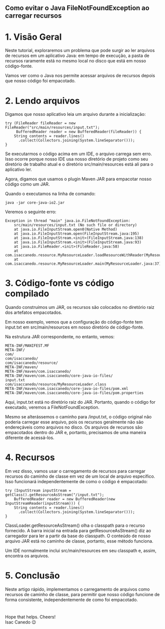 ## Como evitar o Java FileNotFoundException ao carregar recursos

# 1. Visão Geral
Neste tutorial, exploraremos um problema que pode surgir ao ler arquivos de recursos em um aplicativo Java: em tempo de execução, a pasta de recursos raramente está no mesmo local no disco que está em nosso código-fonte.

Vamos ver como o Java nos permite acessar arquivos de recursos depois que nosso código foi empacotado.

# 2. Lendo arquivos
Digamos que nosso aplicativo leia um arquivo durante a inicialização:

```
try (FileReader fileReader = new FileReader("src/main/resources/input.txt"); 
     BufferedReader reader = new BufferedReader(fileReader)) {
    String contents = reader.lines()
      .collect(Collectors.joining(System.lineSeparator()));
}
```

Se executarmos o código acima em um IDE, o arquivo carrega sem erro. Isso ocorre porque nosso IDE usa nosso diretório de projeto como seu diretório de trabalho atual e o diretório src/main/resources está ali para o aplicativo ler.

Agora, digamos que usamos o plugin Maven JAR para empacotar nosso código como um JAR.

Quando o executamos na linha de comando:

```
java -jar core-java-io2.jar
```

Veremos o seguinte erro:

```
Exception in thread "main" java.io.FileNotFoundException: 
    src/main/resources/input.txt (No such file or directory)
	at java.io.FileInputStream.open0(Native Method)
	at java.io.FileInputStream.open(FileInputStream.java:195)
	at java.io.FileInputStream.<init>(FileInputStream.java:138)
	at java.io.FileInputStream.<init>(FileInputStream.java:93)
	at java.io.FileReader.<init>(FileReader.java:58)
	at com.isaccanedo.resource.MyResourceLoader.loadResourceWithReader(MyResourceLoader.java:14)
	at com.isaccanedo.resource.MyResourceLoader.main(MyResourceLoader.java:37)
```

# 3. Código-fonte vs código compilado
Quando construímos um JAR, os recursos são colocados no diretório raiz dos artefatos empacotados.

Em nosso exemplo, vemos que a configuração do código-fonte tem input.txt em src/main/resources em nosso diretório de código-fonte.

Na estrutura JAR correspondente, no entanto, vemos:

```
META-INF/MANIFEST.MF
META-INF/
com/
com/isaccanedo/
com/isaccanedo/resource/
META-INF/maven/
META-INF/maven/com.isaccanedo/
META-INF/maven/com.isaccanedo/core-java-io-files/
input.txt
com/isaccanedo/resource/MyResourceLoader.class
META-INF/maven/com.isaccanedo/core-java-io-files/pom.xml
META-INF/maven/com.isaccanedo/core-java-io-files/pom.properties
```

Aqui, input.txt está no diretório raiz do JAR. Portanto, quando o código for executado, veremos a FileNotFoundException.

Mesmo se alterássemos o caminho para /input.txt, o código original não poderia carregar esse arquivo, pois os recursos geralmente não são endereçáveis como arquivos no disco. Os arquivos de recursos são empacotados dentro do JAR e, portanto, precisamos de uma maneira diferente de acessá-los.

# 4. Recursos
Em vez disso, vamos usar o carregamento de recursos para carregar recursos do caminho de classe em vez de um local de arquivo específico. Isso funcionará independentemente de como o código é empacotado:

```
try (InputStream inputStream = getClass().getResourceAsStream("/input.txt");
    BufferedReader reader = new BufferedReader(new InputStreamReader(inputStream))) {
    String contents = reader.lines()
      .collect(Collectors.joining(System.lineSeparator()));
}
```

ClassLoader.getResourceAsStream() olha o classpath para o recurso fornecido. A barra inicial na entrada para getResourceAsStream() diz ao carregador para ler a partir da base do classpath. O conteúdo de nosso arquivo JAR está no caminho de classe, portanto, esse método funciona.

Um IDE normalmente inclui src/main/resources em seu classpath e, assim, encontra os arquivos.

# 5. Conclusão
Neste artigo rápido, implementamos o carregamento de arquivos como recursos de caminho de classe, para permitir que nosso código funcione de forma consistente, independentemente de como foi empacotado.

# 

Hope that helps. Cheers!<br>
Isac Canedo 😉
